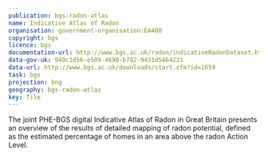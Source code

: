 ```yaml
---
publication: bgs-radon-atlas
name: Indicative Atlas of Radon
organisation: government-organisation:EA480
copyright: bgs
licence: bgs
documentation-url: http://www.bgs.ac.uk/radon/indicativeRadonDataset.html
data-gov-uk: 949c1d56-e509-4690-b782-9431d5464221
data-url: http://www.bgs.ac.uk/downloads/start.cfm?id=1659
task: bgs
projection: bng
geography: bgs-radon-atlas
key: Tile
---
```


The joint PHE-BGS digital Indicative Atlas of Radon in Great Britain presents an overview of the results of detailed mapping of radon potential, defined as the estimated percentage of homes in an area above the radon Action Level.
